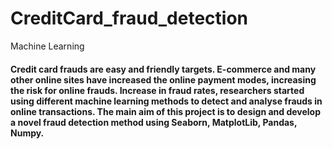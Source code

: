 # CreditCard_fraud_detection
Machine Learning
#### Credit card frauds are easy and friendly targets. E-commerce and many other online sites have increased the online payment modes, increasing the risk for online frauds. Increase in fraud rates, researchers started using different machine learning methods to detect and analyse frauds in online transactions. The main aim of this project is to design and develop a novel fraud detection method using Seaborn, MatplotLib, Pandas, Numpy.
